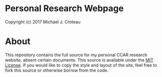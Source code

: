 # Personal Research Webpage

Copyright (c) 2017 Michael J. Croteau

# About

This repository contains the full source for my personal CCAR research website, absent certain documents. This source is available under the [MIT License](LICENSE). If you would like to copy the style and layout of the site, feel free to fork this source or otherwise borrow from the code.
